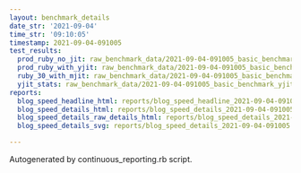 ```yaml
---
layout: benchmark_details
date_str: '2021-09-04'
time_str: '09:10:05'
timestamp: 2021-09-04-091005
test_results:
  prod_ruby_no_jit: raw_benchmark_data/2021-09-04-091005_basic_benchmark_prod_ruby_no_jit.json
  prod_ruby_with_yjit: raw_benchmark_data/2021-09-04-091005_basic_benchmark_prod_ruby_with_yjit.json
  ruby_30_with_mjit: raw_benchmark_data/2021-09-04-091005_basic_benchmark_ruby_30_with_mjit.json
  yjit_stats: raw_benchmark_data/2021-09-04-091005_basic_benchmark_yjit_stats.json
reports:
  blog_speed_headline_html: reports/blog_speed_headline_2021-09-04-091005.html
  blog_speed_details_html: reports/blog_speed_details_2021-09-04-091005.html
  blog_speed_details_raw_details_html: reports/blog_speed_details_2021-09-04-091005.raw_details.html
  blog_speed_details_svg: reports/blog_speed_details_2021-09-04-091005.svg

---
```

Autogenerated by continuous_reporting.rb script.
